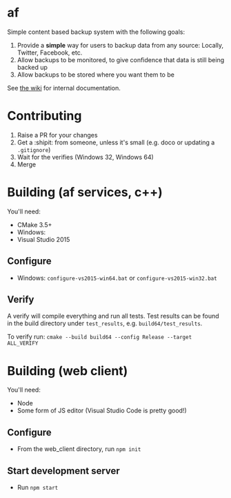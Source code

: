 # af

Simple content based backup system with the following goals:

 1. Provide a **simple** way for users to backup data from any source: Locally, Twitter, Facebook, etc.
 2. Allow backups to be monitored, to give confidence that data is still being backed up
 3. Allow backups to be stored where you want them to be

See [the wiki](https://github.com/zsims/af/wiki) for internal documentation.

# Contributing
 1. Raise a PR for your changes
 2. Get a :shipit: from someone, unless it's small (e.g. doco or updating a `.gitignore`)
 3. Wait for the verifies (Windows 32, Windows 64)
 4. Merge

# Building (af services, c++)

You'll need:
 * CMake 3.5+
 * Windows:
  * Visual Studio 2015

## Configure
 * Windows: `configure-vs2015-win64.bat` or `configure-vs2015-win32.bat`

## Verify
A verify will compile everything and run all tests. Test results can be found in the build directory
under `test_results`, e.g. `build64/test_results`.

To verify run: `cmake --build build64 --config Release --target ALL_VERIFY`

# Building (web client)

You'll need:
 * Node
 * Some form of JS editor (Visual Studio Code is pretty good!)

## Configure
 * From the web_client directory, run `npm init`

## Start development server
 * Run `npm start`
